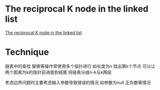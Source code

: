 # The reciprocal K node in the linked list
[The reciprocal K node in the linked list](https://www.nowcoder.com/practice/529d3ae5a407492994ad2a246518148a?tpId=13&tqId=11167&tPage=1&rp=1&ru=/ta/coding-interviews&qru=/ta/coding-interviews/question-ranking)

# Technique

链表中的查找 替换等操作常使用多个指针进行 如长度为n 找出第k个节点 可以让两个距离为k的指针前进直到结尾 将链表分成n-k与k两段

考虑边界问题时主要考虑输入参数导致错误的情况 如参数为null 正负数等情况